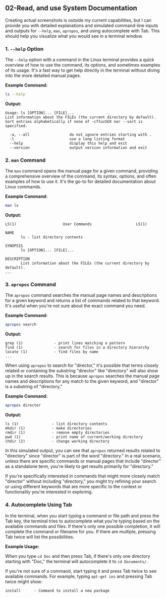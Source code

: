## 02-Read, and use System Documentation

Creating actual screenshots is outside my current capabilities, but I can provide you with detailed explanations and simulated command-line inputs and outputs for `--help`, `man`, `apropos`, and using autocomplete with Tab. This should help you visualize what you would see in a terminal window.

### 1. `--help` Option

The `--help` option with a command in the Linux terminal provides a quick overview of how to use the command, its options, and sometimes examples of its usage. It's a fast way to get help directly in the terminal without diving into the more detailed manual pages.

**Example Command:**
```bash
ls --help
```

**Output:**
```
Usage: ls [OPTION]... [FILE]...
List information about the FILEs (the current directory by default).
Sort entries alphabetically if none of -cftuvSUX nor --sort is specified.

  -a, --all                  do not ignore entries starting with .
  -l                         use a long listing format
  --help                     display this help and exit
  --version                  output version information and exit
```

### 2. `man` Command

The `man` command opens the manual page for a given command, providing a comprehensive overview of the command, its syntax, options, and often examples of how to use it. It's the go-to for detailed documentation about Linux commands.

**Example Command:**
```bash
man ls
```

**Output:**
```
LS(1)                     User Commands                    LS(1)

NAME
       ls - list directory contents

SYNOPSIS
       ls [OPTION]... [FILE]...

DESCRIPTION
       List information about the FILEs (the current directory by default).
...
```

### 3. `apropos` Command

The `apropos` command searches the manual page names and descriptions for a given keyword and returns a list of commands related to that keyword. It's useful when you're not sure about the exact command you need.

**Example Command:**
```bash
apropos search
```

**Output:**
```
grep (1)              - print lines matching a pattern
find (1)              - search for files in a directory hierarchy
locate (1)            - find files by name
...
```

When using `apropos` to search for "director," it's possible that terms closely related or containing the substring "director" like "directory" will also show up in the search results. This is because `apropos` searches the manual page names and descriptions for any match to the given keyword, and "director" is a substring of "directory."

**Example Command:**
```bash
apropos director
```

**Output:**
```
ls (1)               - list directory contents
mkdir (1)            - make directories
rmdir (1)            - remove empty directories
pwd (1)              - print name of current/working directory
chdir (2)            - change working directory
```

In this simulated output, you can see that `apropos` returned results related to "directory" since "director" is part of the word "directory." In a real scenario, unless there are specific commands or manual pages that include "director" as a standalone term, you're likely to get results primarily for "directory."

If you're specifically interested in commands that might more closely match "director" without including "directory," you might try refining your search or using different keywords that are more specific to the context or functionality you're interested in exploring.

### 4. Autocomplete Using Tab

In the terminal, when you start typing a command or file path and press the Tab key, the terminal tries to autocomplete what you're typing based on the available commands and files. If there's only one possible completion, it will complete the command or filename for you. If there are multiple, pressing Tab twice will list the possibilities.

**Example Usage:**

When you type `cd Doc` and then press Tab, if there's only one directory starting with "Doc," the terminal will autocomplete it to `cd Documents/`.

If you're not sure of a command, start typing it and press Tab twice to see available commands. For example, typing `apt-get ins` and pressing Tab twice might show:

```
install      - Command to install a new package
```
